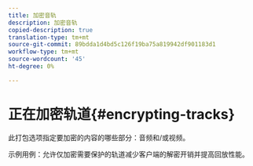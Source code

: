 ```yaml
---
title: 加密音轨
description: 加密音轨
copied-description: true
translation-type: tm+mt
source-git-commit: 89bdda1d4bd5c126f19ba75a819942df901183d1
workflow-type: tm+mt
source-wordcount: '45'
ht-degree: 0%

---
```



# 正在加密轨道{#encrypting-tracks}

此打包选项指定要加密的内容的哪些部分：音频和/或视频。

示例用例：允许仅加密需要保护的轨道减少客户端的解密开销并提高回放性能。

